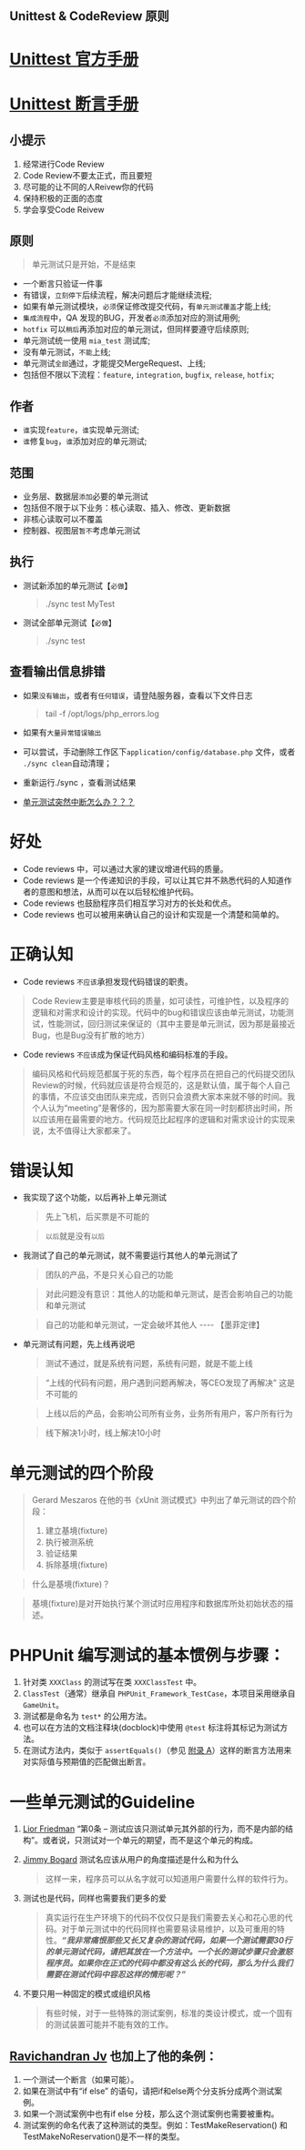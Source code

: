 Unittest & CodeReview 原则
--------

# [Unittest 官方手册](https://phpunit.de/manual/4.8/zh_cn/database.html)
# [Unittest 断言手册](https://phpunit.de/manual/4.8/zh_cn/appendixes.assertions.html)

## 小提示

1. 经常进行Code Review
1. Code Review不要太正式，而且要短
1. 尽可能的让不同的人Reivew你的代码
1. 保持积极的正面的态度
1. 学会享受Code Reivew

## 原则

> 单元测试只是开始，不是结束

* 一个断言只验证一件事
* 有错误，`立刻停下`后续流程，解决问题后才能继续流程;
* 如果有单元测试模块，`必须`保证修改提交代码，有`单元测试覆盖`才能上线;
* `集成流程`中，QA 发现的BUG，开发者`必须`添加对应的测试用例;
* `hotfix` 可以`稍后`再添加对应的单元测试，但同样要遵守后续原则;
* 单元测试统一使用 `mia_test` 测试库;
* 没有单元测试，`不能`上线;
* 单元测试`全部`通过，才能提交MergeRequest、上线;
 * 包括但不限以下流程：`feature`, `integration`, `bugfix`, `release`, `hotfix`;

## 作者
* `谁`实现`feature`，`谁`实现单元测试;
* `谁`修复`bug`，`谁`添加对应的单元测试;

## 范围
* 业务层、数据层`添加`必要的单元测试
 * 包括但不限于以下业务：核心读取、插入、修改、更新数据
 * 非核心读取可以不覆盖
* 控制器、视图层`暂不`考虑单元测试

## 执行
 * 测试新添加的单元测试【`必做`】

    > ./sync test MyTest

 * 测试全部单元测试【`必做`】

    > ./sync test

## 查看输出信息排错

* 如果`没有输出`，或者有`任何错误`，请登陆服务器，查看以下文件日志

     >  tail -f /opt/logs/php_errors.log
 
* 如果有`大量异常错误输出`
 *  可以尝试，手动删除工作区下`application/config/database.php` 文件，或者 `./sync clean`自动清理；
 * 重新运行./sync ，查看测试结果
* [单元测试突然中断怎么办？？？](how-to-do-when-unittest-break-off)

# 好处

* Code reviews 中，可以通过大家的建议增进代码的质量。
* Code reviews  是一个传递知识的手段，可以让其它并不熟悉代码的人知道作者的意图和想法，从而可以在以后轻松维护代码。
* Code reviews 也鼓励程序员们相互学习对方的长处和优点。
* Code reviews 也可以被用来确认自己的设计和实现是一个清楚和简单的。

# 正确认知 
* Code reviews `不应该`承担发现代码错误的职责。

> Code Review主要是审核代码的质量，如可读性，可维护性，以及程序的逻辑和对需求和设计的实现。代码中的bug和错误应该由单元测试，功能测试，性能测试，回归测试来保证的（其中主要是单元测试，因为那是最接近Bug，也是Bug没有扩散的地方）

* Code reviews `不应该`成为保证代码风格和编码标准的手段。

> 编码风格和代码规范都属于死的东西，每个程序员在把自己的代码提交团队Review的时候，代码就应该是符合规范的，这是默认值，属于每个人自己的事情，不应该交由团队来完成，否则只会浪费大家本来就不够的时间。我个人认为“meeting”是奢侈的，因为那需要大家在同一时刻都挤出时间，所以应该用在最需要的地方。代码规范比起程序的逻辑和对需求设计的实现来说，太不值得让大家都来了。


# 错误认知

* 我实现了这个功能，以后再补上单元测试

    > 先上飞机，后买票是不可能的

    > `以后`就是没有`以后`

* 我测试了自己的单元测试，就不需要运行其他人的单元测试了

    > 团队的产品，不是只关心自己的功能

    > 对此问题没有意识：其他人的功能和单元测试，是否会影响自己的功能和单元测试

    > 自己的功能和单元测试，一定会破坏其他人 ---- 【墨菲定律】

* 单元测试有问题，先上线再说吧

    > 测试不通过，就是系统有问题，系统有问题，就是不能上线

    > “上线的代码有问题，用户遇到问题再解决，等CEO发现了再解决” 这是不可能的

    > 上线以后的产品，会影响公司所有业务，业务所有用户，客户所有行为

    > 线下解决1小时，线上解决10小时


# 单元测试的四个阶段

> Gerard Meszaros 在他的书《xUnit 测试模式》中列出了单元测试的四个阶段：
> 1.    建立基境(fixture)
> 2.    执行被测系统
> 3.    验证结果
> 4.    拆除基境(fixture)

> 什么是基境(fixture)？

> 基境(fixture)是对开始执行某个测试时应用程序和数据库所处初始状态的描述。

# PHPUnit 编写测试的基本惯例与步骤：

1. 针对类 `XXXClass` 的测试写在类 `XXXClassTest` 中。
1. `ClassTest`（通常）继承自 `PHPUnit_Framework_TestCase`，本项目采用继承自`GameUnit`。
1. 测试都是命名为 `test*` 的公用方法。
1. 也可以在方法的文档注释块(docblock)中使用 `@test` 标注将其标记为测试方法。
1. 在测试方法内，类似于 `assertEquals()`（参见 [附录 A](https://phpunit.de/manual/4.8/zh_cn/appendixes.assertions.html)）这样的断言方法用来对实际值与预期值的匹配做出断言。


# 一些单元测试的Guideline

1.  [Lior Friedman](https://groups.yahoo.com/neo/groups/testdrivendevelopment/conversations/topics/31412) “第0条 – 测试应该只测试单元其外部的行为，而不是内部的结构”。或者说，只测试对一个单元的期望，而不是这个单元的构成。

1. [Jimmy Bogard](http://www.lostechies.com/blogs/jimmy_bogard/archive/2008/12/18/getting-value-out-of-your-unit-tests.aspx) 测试名应该从用户的角度描述是什么和为什么

    > 这样一来，程序员可以从名字就可以知道用户需要什么样的软件行为。

1. 测试也是代码，同样也需要我们更多的爱

    > 真实运行在生产环境下的代码不仅仅只是我们需要去关心和花心思的代码。对于单元测试中的代码同样也需要易读易维护，以及可重用的特性。***“我非常痛恨那些又长又复杂的测试代码，如果一个测试需要30行的单元测试代码，请把其放在一个方法中。一个长的测试步骤只会激怒程序员。如果你在正式的代码中都没有这么长的代码，那么为什么我们需要在测试代码中容忍这样的情形呢？”***

1. 不要只用一种固定的模式或组织风格
    >  有些时候，对于一些特殊的测试案例，标准的类设计模式，或一个固有的测试装置可能并不能有效的工作。

## [Ravichandran Jv](https://groups.google.com/d/msg/nunit-discuss/bnDpZGdle60/AhVzR1bXyVYJ) 也加上了他的条例：

1. 一个测试一个断言（如果可能）。 
1. 如果在测试中有“if else” 的语句，请把if和else两个分支拆分成两个测试案例。 
1. 如果一个测试案例中也有if else 分枝，那么这个测试案例也需要被重构。
1. 测试案例的命名代表了这种测试的类型。例如：TestMakeReservation() 和TestMakeNoReservation()是不一样的类型。